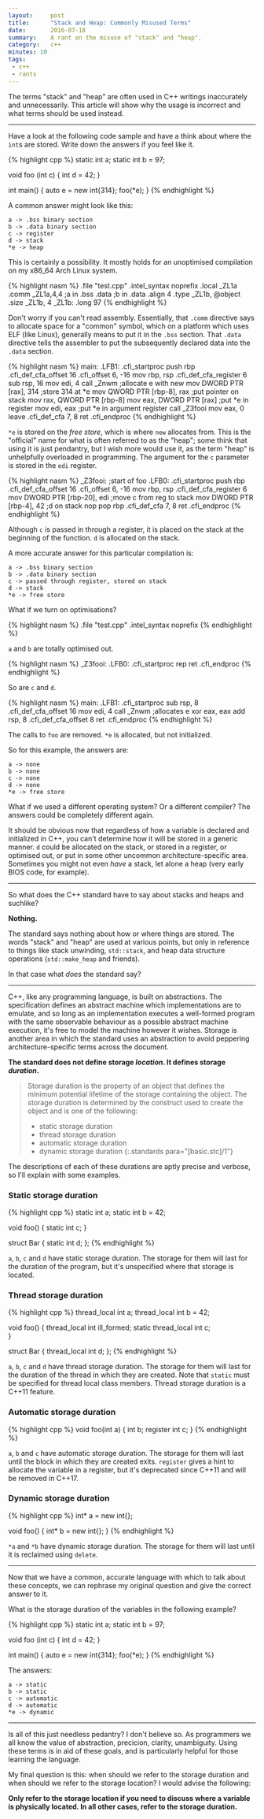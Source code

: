 ```yaml
---
layout:     post
title:      "Stack and Heap: Commonly Misused Terms"
date:       2016-07-18
summary:    A rant on the misuse of "stack" and "heap".
category:   c++
minutes: 10
tags:
 - c++
 - rants
---
```


The terms "stack" and "heap" are often used in C++ writings inaccurately and unnecessarily. This article will show why the usage is incorrect and what terms should be used instead.

-----------

Have a look at the following code sample and have a think about where the `int`s are stored. Write down the answers if you feel like it.

{% highlight cpp %}
static int a;
static int b = 97;

void foo (int c) {
    int d = 42;
}

int main() {
    auto e = new int{314};
    foo(*e);
}
{% endhighlight %}

A common answer might look like this:

    a -> .bss binary section
    b -> .data binary section
    c -> register
    d -> stack
    *e -> heap

This is certainly a possibility. It mostly holds for an unoptimised compilation on my x86_64 Arch Linux system.

{% highlight nasm %}
        .file   "test.cpp"
        .intel_syntax noprefix
        .local  _ZL1a
        .comm   _ZL1a,4,4           ;a in .bss
        .data                       ;b in .data
        .align 4
        .type   _ZL1b, @object
        .size   _ZL1b, 4
_ZL1b:
        .long   97
{% endhighlight %}

Don't worry if you can't read assembly. Essentially, that `.comm` directive says to allocate space for a "common" symbol, which on a platform which uses ELF (like Linux), generally means to put it in the `.bss` section. That `.data` directive tells the assembler to put the subsequently declared data into the `.data` section.

{% highlight nasm %}
main:
.LFB1:
        .cfi_startproc
        push    rbp
        .cfi_def_cfa_offset 16
        .cfi_offset 6, -16
        mov     rbp, rsp
        .cfi_def_cfa_register 6
        sub     rsp, 16
        mov     edi, 4
        call    _Znwm                     ;allocate e with new
        mov     DWORD PTR [rax], 314      ;store 314 at *e
        mov     QWORD PTR [rbp-8], rax    ;put pointer on stack
        mov     rax, QWORD PTR [rbp-8]
        mov     eax, DWORD PTR [rax]      ;put *e in register
        mov     edi, eax                  ;put *e in argument register
        call    _Z3fooi
        mov     eax, 0
        leave
        .cfi_def_cfa 7, 8
        ret
        .cfi_endproc
{% endhighlight %}

`*e` is stored on the *free store*, which is where `new` allocates from. This is the "official" name for what is often referred to as the "heap"; some think that using it is just pendantry, but I wish more would use it, as the term "heap" is unhelpfully overloaded in programming. The argument for the `c` parameter is stored in the `edi` register.

{% highlight nasm %}
_Z3fooi:                                   ;start of foo
.LFB0:
        .cfi_startproc
        push    rbp
        .cfi_def_cfa_offset 16
        .cfi_offset 6, -16
        mov     rbp, rsp
        .cfi_def_cfa_register 6
        mov     DWORD PTR [rbp-20], edi    ;move c from reg to stack
        mov     DWORD PTR [rbp-4], 42      ;d on stack
        nop
        pop     rbp
        .cfi_def_cfa 7, 8
        ret
        .cfi_endproc
{% endhighlight %}

Although `c` is passed in through a register, it is placed on the stack at the beginning of the function. `d` is allocated on the stack.

A more accurate answer for this particular compilation is:

    a -> .bss binary section
    b -> .data binary section
    c -> passed through register, stored on stack
    d -> stack
    *e -> free store

What if we turn on optimisations?

{% highlight nasm %}
        .file   "test.cpp"
        .intel_syntax noprefix
{% endhighlight %}

`a` and `b` are totally optimised out.

{% highlight nasm %}
_Z3fooi:
.LFB0:
        .cfi_startproc
        rep ret
        .cfi_endproc
{% endhighlight %}

So are `c` and `d`.

{% highlight nasm %}
main:
.LFB1:
        .cfi_startproc
        sub     rsp, 8
        .cfi_def_cfa_offset 16
        mov     edi, 4
        call    _Znwm          ;allocates e
        xor     eax, eax
        add     rsp, 8
        .cfi_def_cfa_offset 8
        ret
        .cfi_endproc
{% endhighlight %}

The calls to `foo` are removed. `*e` is allocated, but not initialized.

So for this example, the answers are:

    a -> none
    b -> none
    c -> none
    d -> none
    *e -> free store

What if we used a different operating system? Or a different compiler? The answers could be completely different again.

It should be obvious now that regardless of how a variable is declared and initialized in C++, you can't determine how it will be stored in a generic manner. `d` could be allocated on the stack, or stored in a register, or optimised out, or put in some other uncommon architecture-specific area. Sometimes you might not even *have* a stack, let alone a heap (very early BIOS code, for example).

---------------

So what does the C++ standard have to say about stacks and heaps and suchlike?

**Nothing.**

The standard says nothing about how or where things are stored. The words "stack" and "heap" are used at various points, but only in reference to things like stack unwinding, `std::stack`, and heap data structure operations (`std::make_heap` and friends).

In that case what *does* the standard say?

-------------

C++, like any programming language, is built on abstractions. The specification defines an abstract machine which implementations are to emulate, and so long as an implementation executes a well-formed program with the same observable behaviour as a possible abstract machine execution, it's free to model the machine however it wishes. Storage is another area in which the standard uses an abstraction to avoid peppering architecture-specific terms across the document.

**The standard does not define storage *location*. It defines storage *duration*.**

>Storage duration is the property of an object that defines the minimum potential lifetime of the storage containing the object. The storage duration is determined by the construct used to create the object and is one of the following:
>
> - static storage duration
> - thread storage duration
> - automatic storage duration
> - dynamic storage duration
{:.standards para="[basic.stc]/1"}

The descriptions of each of these durations are aptly precise and verbose, so I'll explain with some examples.

### Static storage duration

{% highlight cpp %}
static int a;
static int b = 42;

void foo() {
    static int c;
}

struct Bar {
    static int d;
};
{% endhighlight %}

`a`, `b`, `c` and `d` have static storage duration. The storage for them will last for the duration of the program, but it's unspecified where that storage is located.

### Thread storage duration

{% highlight cpp %}
thread_local int a;
thread_local int b = 42;

void foo() {
    thread_local int ill_formed;
    static thread_local int c;                     
}

struct Bar {
    thread_local int d;
};
{% endhighlight %}

`a`, `b`, `c` and `d` have thread storage duration. The storage for them will last for the duration of the thread in which they are created. Note that `static` must be specified for thread local class members. Thread storage duration is a C++11 feature.


### Automatic storage duration
{% highlight cpp %}
void foo(int a) {
    int b;
    register int c;
}
{% endhighlight %}

`a`, `b` and `c`  have automatic storage duration. The storage for them will last until the block in which they are created exits. `register` gives a hint to allocate the variable in a register, but it's deprecated since C++11 and will be removed in C++17.

### Dynamic storage duration
{% highlight cpp %}
int* a = new int{};

void foo() {
    int* b = new int{};
}
{% endhighlight %}

`*a` and `*b` have dynamic storage duration. The storage for them will last until it is reclaimed using `delete`.


-------------

Now that we have a common, accurate language with which to talk about these concepts, we can rephrase my original question and give the correct answer to it.

What is the storage duration of the variables in the following example?

{% highlight cpp %}
static int a;
static int b = 97;

void foo (int c) {
    int d = 42;
}

int main() {
    auto e = new int{314};
    foo(*e);
}
{% endhighlight %}

The answers:

    a -> static
    b -> static
    c -> automatic
    d -> automatic
    *e -> dynamic

-------------

Is all of this just needless pedantry? I don't believe so. As programmers we all know the value of abstraction, precicion, clarity, unambiguity. Using these terms is in aid of these goals, and is particularly helpful for those learning the language. 

My final question is this: when should we refer to the storage duration and when should we refer to the storage location? I would advise the following:

**Only refer to the storage location if you need to discuss where a variable is physically located. In all other cases, refer to the storage duration.**



